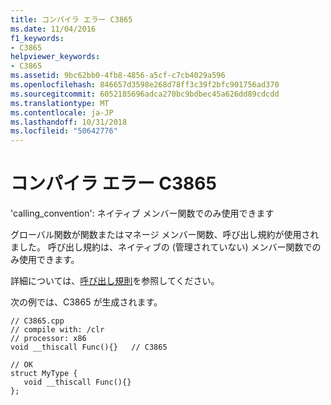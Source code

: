 ```yaml
---
title: コンパイラ エラー C3865
ms.date: 11/04/2016
f1_keywords:
- C3865
helpviewer_keywords:
- C3865
ms.assetid: 9bc62bb0-4fb8-4856-a5cf-c7cb4029a596
ms.openlocfilehash: 846657d3598e268d78ff3c39f2bfc901756ad370
ms.sourcegitcommit: 6052185696adca270bc9bdbec45a626dd89cdcdd
ms.translationtype: MT
ms.contentlocale: ja-JP
ms.lasthandoff: 10/31/2018
ms.locfileid: "50642776"
---
```

# <a name="compiler-error-c3865"></a>コンパイラ エラー C3865

'calling_convention': ネイティブ メンバー関数でのみ使用できます

グローバル関数が関数またはマネージ メンバー関数、呼び出し規約が使用されました。 呼び出し規約は、ネイティブの (管理されていない) メンバー関数でのみ使用できます。

詳細については、[呼び出し規則](../../cpp/calling-conventions.md)を参照してください。

次の例では、C3865 が生成されます。

```
// C3865.cpp
// compile with: /clr
// processor: x86
void __thiscall Func(){}   // C3865

// OK
struct MyType {
   void __thiscall Func(){}
};
```